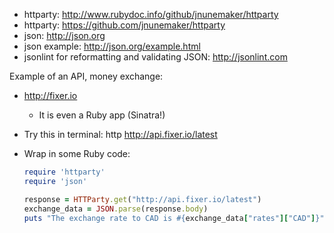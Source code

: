 
- httparty: http://www.rubydoc.info/github/jnunemaker/httparty
- httparty: https://github.com/jnunemaker/httparty
- json: http://json.org
- json example: http://json.org/example.html
- jsonlint for reformatting and validating JSON: http://jsonlint.com

Example of an API, money exchange:
- http://fixer.io
  - It is even a Ruby app (Sinatra!)
- Try this in terminal: http http://api.fixer.io/latest
- Wrap in some Ruby code:

  ```ruby
  require 'httparty'
  require 'json'

  response = HTTParty.get("http://api.fixer.io/latest")
  exchange_data = JSON.parse(response.body)
  puts "The exchange rate to CAD is #{exchange_data["rates"]["CAD"]}"
  ```
